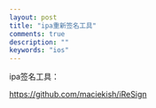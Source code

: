 ```yaml
---
layout: post
title: "ipa重新签名工具"
comments: true
description: ""
keywords: "ios"
---
```



ipa签名工具：

https://github.com/maciekish/iReSign
